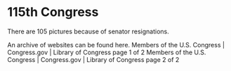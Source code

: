 # 115th Congress
There are 105 pictures because of senator resignations.

An archive of websites can be found here.
Members of the U.S. Congress | Congress.gov | Library of Congress page 1 of 2
Members of the U.S. Congress | Congress.gov | Library of Congress page 2 of 2